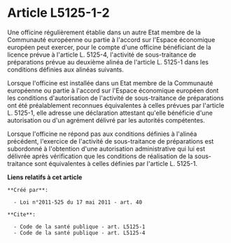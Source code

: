 # Article L5125-1-2

Une officine régulièrement établie dans un autre Etat membre de la Communauté européenne ou partie à l'accord sur l'Espace
économique européen peut exercer, pour le compte d'une officine bénéficiant de la licence prévue à l'article L. 5125-4,
l'activité de sous-traitance de préparations prévue au deuxième alinéa de l'article L. 5125-1 dans les conditions définies
aux alinéas suivants. 

Lorsque l'officine est installée dans un Etat membre de la Communauté européenne ou partie à l'accord sur l'Espace économique
européen dont les conditions d'autorisation de l'activité de sous-traitance de préparations ont été préalablement reconnues
équivalentes à celles prévues par l'article L. 5125-1, elle adresse une déclaration attestant qu'elle bénéficie d'une
autorisation ou d'un agrément délivré par les autorités compétentes. 

Lorsque l'officine ne répond pas aux conditions définies à l'alinéa précédent, l'exercice de l'activité de sous-traitance de
préparations est subordonné à l'obtention d'une autorisation administrative qui lui est délivrée après vérification que les
conditions de réalisation de la sous-traitance sont équivalentes à celles définies par l'article L. 5125-1.

**Liens relatifs à cet article**

	**Créé par**:

	  - Loi n°2011-525 du 17 mai 2011 - art. 40

	**Cite**:

	  - Code de la santé publique - art. L5125-1
	  - Code de la santé publique - art. L5125-4
